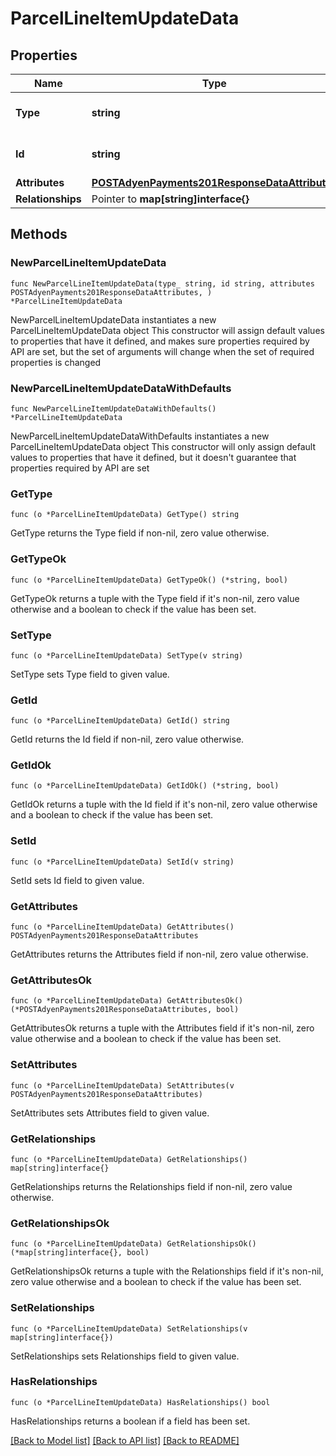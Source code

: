# ParcelLineItemUpdateData

## Properties

Name | Type | Description | Notes
------------ | ------------- | ------------- | -------------
**Type** | **string** | The resource&#39;s type | [default to "parcel_line_items"]
**Id** | **string** | The resource&#39;s id | 
**Attributes** | [**POSTAdyenPayments201ResponseDataAttributes**](POSTAdyenPayments201ResponseDataAttributes.md) |  | 
**Relationships** | Pointer to **map[string]interface{}** |  | [optional] 

## Methods

### NewParcelLineItemUpdateData

`func NewParcelLineItemUpdateData(type_ string, id string, attributes POSTAdyenPayments201ResponseDataAttributes, ) *ParcelLineItemUpdateData`

NewParcelLineItemUpdateData instantiates a new ParcelLineItemUpdateData object
This constructor will assign default values to properties that have it defined,
and makes sure properties required by API are set, but the set of arguments
will change when the set of required properties is changed

### NewParcelLineItemUpdateDataWithDefaults

`func NewParcelLineItemUpdateDataWithDefaults() *ParcelLineItemUpdateData`

NewParcelLineItemUpdateDataWithDefaults instantiates a new ParcelLineItemUpdateData object
This constructor will only assign default values to properties that have it defined,
but it doesn't guarantee that properties required by API are set

### GetType

`func (o *ParcelLineItemUpdateData) GetType() string`

GetType returns the Type field if non-nil, zero value otherwise.

### GetTypeOk

`func (o *ParcelLineItemUpdateData) GetTypeOk() (*string, bool)`

GetTypeOk returns a tuple with the Type field if it's non-nil, zero value otherwise
and a boolean to check if the value has been set.

### SetType

`func (o *ParcelLineItemUpdateData) SetType(v string)`

SetType sets Type field to given value.


### GetId

`func (o *ParcelLineItemUpdateData) GetId() string`

GetId returns the Id field if non-nil, zero value otherwise.

### GetIdOk

`func (o *ParcelLineItemUpdateData) GetIdOk() (*string, bool)`

GetIdOk returns a tuple with the Id field if it's non-nil, zero value otherwise
and a boolean to check if the value has been set.

### SetId

`func (o *ParcelLineItemUpdateData) SetId(v string)`

SetId sets Id field to given value.


### GetAttributes

`func (o *ParcelLineItemUpdateData) GetAttributes() POSTAdyenPayments201ResponseDataAttributes`

GetAttributes returns the Attributes field if non-nil, zero value otherwise.

### GetAttributesOk

`func (o *ParcelLineItemUpdateData) GetAttributesOk() (*POSTAdyenPayments201ResponseDataAttributes, bool)`

GetAttributesOk returns a tuple with the Attributes field if it's non-nil, zero value otherwise
and a boolean to check if the value has been set.

### SetAttributes

`func (o *ParcelLineItemUpdateData) SetAttributes(v POSTAdyenPayments201ResponseDataAttributes)`

SetAttributes sets Attributes field to given value.


### GetRelationships

`func (o *ParcelLineItemUpdateData) GetRelationships() map[string]interface{}`

GetRelationships returns the Relationships field if non-nil, zero value otherwise.

### GetRelationshipsOk

`func (o *ParcelLineItemUpdateData) GetRelationshipsOk() (*map[string]interface{}, bool)`

GetRelationshipsOk returns a tuple with the Relationships field if it's non-nil, zero value otherwise
and a boolean to check if the value has been set.

### SetRelationships

`func (o *ParcelLineItemUpdateData) SetRelationships(v map[string]interface{})`

SetRelationships sets Relationships field to given value.

### HasRelationships

`func (o *ParcelLineItemUpdateData) HasRelationships() bool`

HasRelationships returns a boolean if a field has been set.


[[Back to Model list]](../README.md#documentation-for-models) [[Back to API list]](../README.md#documentation-for-api-endpoints) [[Back to README]](../README.md)


